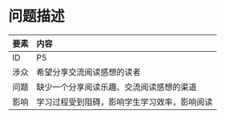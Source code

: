 

# 问题描述



| 要素 | 内容 |
| --- | :--- |
| ID | P5 |
| 涉众 | 希望分享交流阅读感想的读者 |
| 问题 | 缺少一个分享阅读乐趣、交流阅读感想的渠道 |
| 影响 | 学习过程受到阻碍，影响学生学习效率，影响阅读 |
